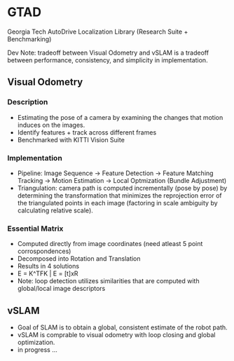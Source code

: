 # GTAD
Georgia Tech AutoDrive Localization Library (Research Suite + Benchmarking)

Dev Note: tradeoff between Visual Odometry and vSLAM is a tradeoff between performance, consistency, and simplicity in implementation.

## Visual Odometry
### Description
- Estimating the pose of a camera by examining the changes that motion induces on the images.
- Identify features + track across different frames
- Benchmarked with KITTI Vision Suite
### Implementation
- Pipeline: Image Sequence -> Feature Detection -> Feature Matching Tracking -> Motion Estimation -> Local Optmization (Bundle Adjustment)
- Triangulation: camera path is computed incrementally (pose by pose) by determining the transformation that minimizes the reprojection error of the triangulated points in each image (factoring in scale ambiguity by calculating relative scale).
### Essential Matrix
- Computed directly from image coordinates (need atleast 5 point corrospondences)
- Decomposed into Rotation and Translation
- Results in 4 solutions
- E = K^TFK   |   E = [t]xR
- Note: loop detection utilizes similarities that are computed with global/local image descriptors

## vSLAM
- Goal of SLAM is to obtain a global, consistent estimate of the robot path.
- vSLAM is comprable to visual odometry with loop closing and global optimization.
- in progress ...
